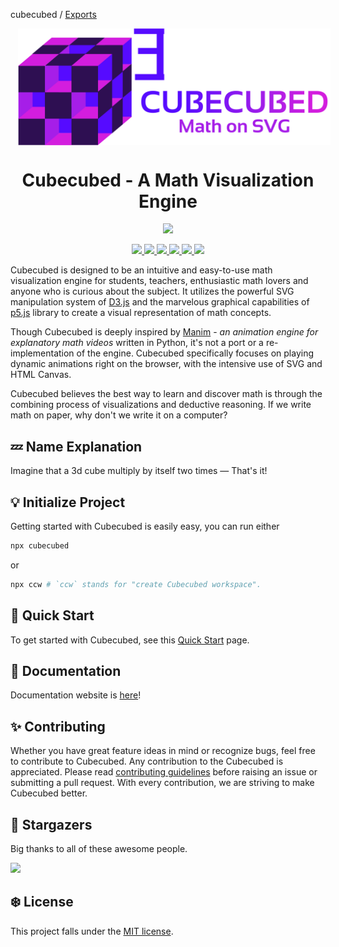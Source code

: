 cubecubed / [Exports](/reference/modules.md)

<!-- # Cubecubed - A Math Visualization Engine -->

<p align="center">
  <img
    width="500"
    src="./assets/svg/cubed-horizontal.svg"
    align="center" hspace="12"
    alt="Cubecubed - A Math Visualization Engine"
  />
  <h1 align="center">Cubecubed - A Math Visualization Engine</h1>
  <p align="center">
    <a href="https://www.npmjs.com/package/cubecubed">
          <img src="https://img.shields.io/npm/v/cubecubed?style=for-the-badge&logo=npm" />
    </a>
  </p>
  <p align="center">
    <a href="https://www.npmjs.com/package/cubecubed">
      <img src="https://img.shields.io/badge/d3.js-F9A03C?style=for-the-badge&logo=d3.js&logoColor=white" />
      <img src="https://img.shields.io/badge/p5.js-DE235B?style=for-the-badge&logo=p5.js&logoColor=white" />
      <img src="https://img.shields.io/badge/TypeScript-007ACC?style=for-the-badge&logo=typescript&logoColor=white" />
      <img src="https://img.shields.io/badge/Vite-B73BFE?style=for-the-badge&logo=vite&logoColor=FFD62E" />
      <img src="https://img.shields.io/badge/eslint-3A33D1?style=for-the-badge&logo=eslint&logoColor=white" />
      <img src="https://img.shields.io/badge/prettier-1A2C34?style=for-the-badge&logo=prettier&logoColor=F7BA3E" />
    </a>
  </p>

</p>

Cubecubed is designed to be an intuitive and easy-to-use math visualization engine for students, teachers, enthusiastic math lovers and anyone who is curious about the subject. It utilizes the powerful SVG manipulation system of [D3.js](https://github.com/d3/d3) and the marvelous graphical capabilities of [p5.js](https://github.com/processing/p5.js) library to create a visual representation of math concepts.

Though Cubecubed is deeply inspired by [Manim](https://github.com/3b1b/manim) - _an animation engine for explanatory math videos_ written in Python, it's not a port or a re-implementation of the engine. Cubecubed specifically focuses on playing dynamic animations right on the browser, with the intensive use of SVG and HTML Canvas.

Cubecubed believes the best way to learn and discover math is through the combining process of visualizations and deductive reasoning. If we write math on paper, why don't we write it on a computer?

## 💤 Name Explanation

Imagine that a 3d cube multiply by itself two times — That's it!

## 💡 Initialize Project

Getting started with Cubecubed is easily easy, you can run either

```sh
npx cubecubed
```

or

```sh
npx ccw # `ccw` stands for "create Cubecubed workspace".
```

## 🚀 Quick Start

To get started with Cubecubed, see this [Quick Start](https://imaphatduc.github.io/cubecubed/#/quickstart) page.

## 🔎 Documentation

Documentation website is [here](https://imaphatduc.github.io/cubecubed)!

## ✨ Contributing

Whether you have great feature ideas in mind or recognize bugs, feel free to contribute to Cubecubed. Any contribution to the Cubecubed is appreciated. Please read [contributing guidelines](https://github.com/imaphatduc/cubecubed/blob/master/CONTRIBUTING.md) before raising an issue or submitting a pull request. With every contribution, we are striving to make Cubecubed better.

## 🥳 Stargazers

Big thanks to all of these awesome people.

<a href="https://github.com/imaphatduc/cubecubed/graphs/contributors">
  <img src="https://contrib.rocks/image?repo=imaphatduc/cubecubed" />
</a>

## ❄️ License

This project falls under the [MIT license](https://github.com/imaphatduc/cubecubed/blob/master/LICENSE).
